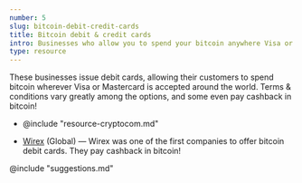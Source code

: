 ```yaml
---
number: 5
slug: bitcoin-debit-credit-cards
title: Bitcoin debit & credit cards
intro: Businesses who allow you to spend your bitcoin anywhere Visa or Mastercard is accepted, using a debit or credit card.
type: resource
---
```


These businesses issue debit cards, allowing their customers to spend bitcoin wherever Visa or Mastercard is accepted around the world. Terms & conditions vary greatly among the options, and some even pay cashback in bitcoin!

- @include "resource-cryptocom.md"

- [Wirex](https://wirexapp.com/r/startwithbitcoin) (Global) — Wirex was one of the first companies to offer bitcoin debit cards. They pay cashback in bitcoin!

@include "suggestions.md"
